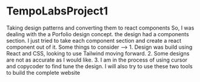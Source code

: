# TempoLabsProject1
Taking design patterns and converting them to react components
So, I was dealing with the a Porfolio design concept. the design had a components section. I just tried to take each component section and create a react component out of it.
Some things to consider --> 1. Design was build using React and CSS, looking to use Tailwind moving forward. 2. Some designs are not as accurate as I would like.
3. I am in the process of using cursor and copycoder to find tune the design. I will also try to use these two tools to build the complete website
